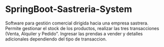 # SpringBoot-Sastreria-System
Software para gestión comercial dirigida hacia una empresa sastrera.
Permite gestionar el stock de los productos, realizar las tres transacciones (Venta, Alquiler y Pedido".
Ingresar las prendas a vender y detalles adicionales dependiendo del tipo de transaccion.
